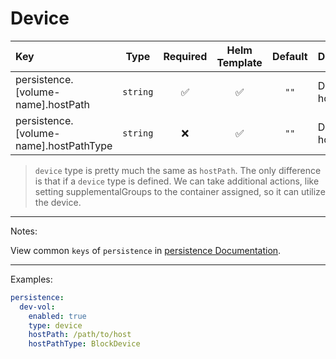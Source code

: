 # Device

| Key                                    |   Type   | Required | Helm Template | Default | Description             |
| :------------------------------------- | :------: | :------: | :-----------: | :-----: | :---------------------- |
| persistence.[volume-name].hostPath     | `string` |    ✅    |      ✅       |  `""`   | Define the hostPath     |
| persistence.[volume-name].hostPathType | `string` |    ❌    |      ✅       |  `""`   | Define the hostPathType |

> `device` type is pretty much the same as `hostPath`. The only difference is that if a `device` type is defined.
> We can take additional actions, like setting supplementalGroups to the container assigned, so it can utilize the device.

---

Notes:

View common `keys` of `persistence` in [persistence Documentation](index.md).

---

Examples:

```yaml
persistence:
  dev-vol:
    enabled: true
    type: device
    hostPath: /path/to/host
    hostPathType: BlockDevice
```
